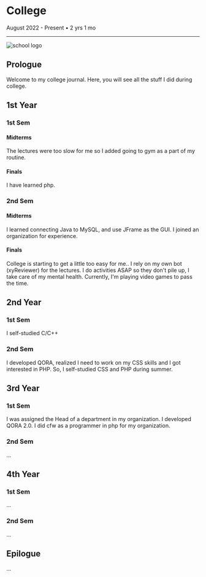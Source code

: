 # College
August 2022 - Present • 2 yrs 1 mo
<hr> 

![school logo](https://upload.wikimedia.org/wikipedia/en/1/11/QCU_Logo_2019.png)
## Prologue
Welcome to my college journal. Here, you will see all the stuff I did during college.
## 1st Year
### 1st Sem
#### Midterms
The lectures were too slow for me so I added going to gym as a part of my routine.
#### Finals
I have learned php.
### 2nd Sem
#### Midterms
I learned connecting Java to MySQL, and use JFrame as the GUI. I joined an organization for experience.
#### Finals
College is starting to get a little too easy for me.. I rely on my own bot (xyReviewer) for the lectures. I do activities ASAP so they don't pile up, I take care of my mental health. Currently, I'm playing video games to pass the time.
## 2nd Year
### 1st Sem
I self-studied C/C++
### 2nd Sem
I developed QORA, realized I need to work on my CSS skills and I got interested in PHP. So, I self-studied CSS and PHP during summer.
## 3rd Year
### 1st Sem
I was assigned the Head of a department in my organization. I developed QORA 2.0. I did cfw as a programmer in php for my organization.
### 2nd Sem
...
## 4th Year
### 1st Sem
...
### 2nd Sem
...
## Epilogue
...
